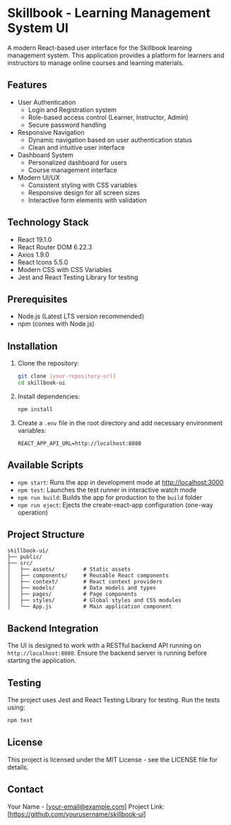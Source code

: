 # Skillbook - Learning Management System UI

A modern React-based user interface for the Skillbook learning management system. This application provides a platform for learners and instructors to manage online courses and learning materials.

## Features

- User Authentication
  - Login and Registration system
  - Role-based access control (Learner, Instructor, Admin)
  - Secure password handling
- Responsive Navigation
  - Dynamic navigation based on user authentication status
  - Clean and intuitive user interface
- Dashboard System
  - Personalized dashboard for users
  - Course management interface
- Modern UI/UX
  - Consistent styling with CSS variables
  - Responsive design for all screen sizes
  - Interactive form elements with validation

## Technology Stack

- React 19.1.0
- React Router DOM 6.22.3
- Axios 1.9.0
- React Icons 5.5.0
- Modern CSS with CSS Variables
- Jest and React Testing Library for testing

## Prerequisites

- Node.js (Latest LTS version recommended)
- npm (comes with Node.js)

## Installation

1. Clone the repository:
   ```bash
   git clone [your-repository-url]
   cd skillbook-ui
   ```

2. Install dependencies:
   ```bash
   npm install
   ```

3. Create a `.env` file in the root directory and add necessary environment variables:
   ```
   REACT_APP_API_URL=http://localhost:8080
   ```

## Available Scripts

- `npm start`: Runs the app in development mode at [http://localhost:3000](http://localhost:3000)
- `npm test`: Launches the test runner in interactive watch mode
- `npm run build`: Builds the app for production to the `build` folder
- `npm run eject`: Ejects the create-react-app configuration (one-way operation)

## Project Structure

```
skillbook-ui/
├── public/
├── src/
│   ├── assets/         # Static assets
│   ├── components/     # Reusable React components
│   ├── context/        # React context providers
│   ├── models/         # Data models and types
│   ├── pages/          # Page components
│   ├── styles/         # Global styles and CSS modules
│   └── App.js          # Main application component
```

## Backend Integration

The UI is designed to work with a RESTful backend API running on `http://localhost:8080`. Ensure the backend server is running before starting the application.


## Testing

The project uses Jest and React Testing Library for testing. Run the tests using:

```bash
npm test
```

## License

This project is licensed under the MIT License - see the LICENSE file for details.

## Contact

Your Name - [your-email@example.com]
Project Link: [https://github.com/yourusername/skillbook-ui]
